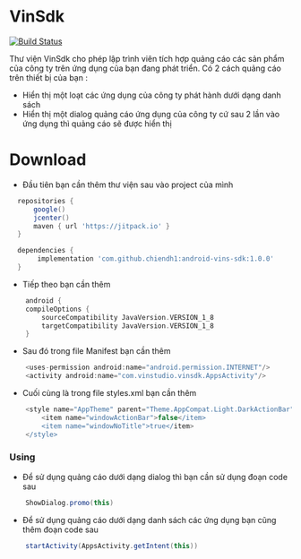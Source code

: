 # VinSdk
 [![Build Status](https://travis-ci.org/joemccann/dillinger.svg?branch=master)](https://travis-ci.org/joemccann/dillinger)

Thư viện VinSdk cho phép lập trình viên tích hợp quảng cáo các sản phẩm của công ty trên ứng dụng của bạn đang phát triển. Có 2 cách quảng cáo trên thiết bị của bạn :

  - Hiển thị một loạt các ứng dụng của công ty phát hành dưới dạng danh sách
  - Hiển thị một dialog quảng cáo ứng dụng của công ty cứ sau 2 lần vào ứng dụng thì quảng cáo sẽ được hiển thị

# Download

  - Đầu tiên bạn cần thêm thư viện sau vào project của mình 
  ```gradle
    repositories {
        google()
        jcenter()
        maven { url 'https://jitpack.io' }  
    }

    dependencies {
         implementation 'com.github.chiendh1:android-vins-sdk:1.0.0'
    }
```
  - Tiếp theo bạn cần thêm 
```gradle
    android {
    compileOptions {
        sourceCompatibility JavaVersion.VERSION_1_8
        targetCompatibility JavaVersion.VERSION_1_8
    }
``` 
   - Sau đó trong file Manifest bạn cần thêm
```gradle
    <uses-permission android:name="android.permission.INTERNET"/>
    <activity android:name="com.vinstudio.vinsdk.AppsActivity"/>
``` 
   - Cuối cùng là trong file styles.xml bạn cần thêm 
```gradle
    <style name="AppTheme" parent="Theme.AppCompat.Light.DarkActionBar">
        <item name="windowActionBar">false</item>
        <item name="windowNoTitle">true</item>
    </style>
```   
### Using
- Để sử dụng quảng cáo dưới dạng dialog thì bạn cần sử dụng đoạn code sau
```gradle
    ShowDialog.promo(this)
``` 
- Để sử dụng quảng cáo dưới dạng danh sách các ứng dụng bạn cũng thêm đoạn code sau
```gradle
    startActivity(AppsActivity.getIntent(this))
``` 
